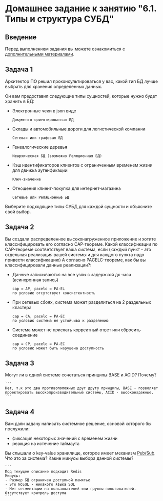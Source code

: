 # Домашнее задание к занятию "6.1. Типы и структура СУБД"

## Введение

Перед выполнением задания вы можете ознакомиться с 
[дополнительными материалами](https://github.com/netology-code/virt-homeworks/tree/master/additional/README.md).

## Задача 1

Архитектор ПО решил проконсультироваться у вас, какой тип БД 
лучше выбрать для хранения определенных данных.

Он вам предоставил следующие типы сущностей, которые нужно будет хранить в БД:

- Электронные чеки в json виде
    ```
    Документо-ориентированная БД
    ```

- Склады и автомобильные дороги для логистической компании
    ```
    Сетевая или графовая БД 
    ```
- Генеалогические деревья
    ```
    Иеархическая БД (возможно Реляционная БД)
    ```
- Кэш идентификаторов клиентов с ограниченным временем жизни для движка аутенфикации
    ```
    Ключ-значение 
    ```
- Отношения клиент-покупка для интернет-магазина
    ```
    Сетевые или Реляционные БД 
    ```

Выберите подходящие типы СУБД для каждой сущности и объясните свой выбор.

## Задача 2

Вы создали распределенное высоконагруженное приложение и хотите классифицировать его согласно 
CAP-теореме. Какой классификации по CAP-теореме соответствует ваша система, если 
(каждый пункт - это отдельная реализация вашей системы и для каждого пункта надо привести классификацию)
А согласно PACELC-теореме, как бы вы классифицировали данные реализации?:

- Данные записываются на все узлы с задержкой до часа (асинхронная запись)
    ```
    cap = AP, pacelc = PA-EL
    по условию отсутствует консистентность
    ```
- При сетевых сбоях, система может разделиться на 2 раздельных кластера
    ```
    cap = CA, pacelc = PA-EС
    по условию система не устойчива к разделению
    ```
- Система может не прислать корректный ответ или сбросить соединение
    ```
    cap = CP, pacelc = PA-EC
    по условию может быть нарушена доступность
    ```



## Задача 3

Могут ли в одной системе сочетаться принципы BASE и ACID? Почему?

    ```
    Нет, т.к это два противоположных друг другу принципы, BASE - позволяет проектировать высокопроизводительные системы, ACID - высоконадежные.
    ```


## Задача 4

Вам дали задачу написать системное решение, основой которого бы послужили:

- фиксация некоторых значений с временем жизни
- реакция на истечение таймаута

Вы слышали о key-value хранилище, которое имеет механизм [Pub/Sub](https://habr.com/ru/post/278237/). 
Что это за система? Какие минусы выбора данной системы?

    ```
    Под текущее описание подходит Redis
    Минусы:
    - Размер БД ограничен доступной памятью
    - Это NoSQL - никакого языка SQL
    - Нет сегментации на пользователей или группы пользователей. Отсутствует контроль доступа
    ```

